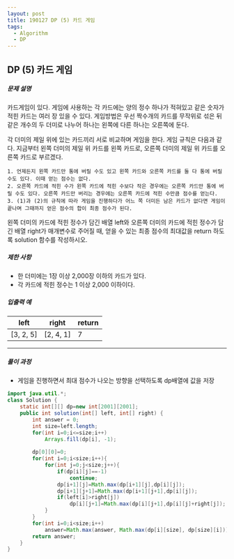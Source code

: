 ```yaml
---
layout: post
title: 190127 DP (5) 카드 게임
tags:
  - Algorithm
  - DP
---
```


## DP (5) 카드 게임

##### 문제 설명

카드게임이 있다. 게임에 사용하는 각 카드에는 양의 정수 하나가 적혀있고 같은 숫자가 적힌 카드는 여러 장 있을 수 있다. 게임방법은 우선 짝수개의 카드를 무작위로 섞은 뒤 같은 개수의 두 더미로 나누어 하나는 왼쪽에 다른 하나는 오른쪽에 둔다.

각 더미의 제일 위에 있는 카드끼리 서로 비교하며 게임을 한다. 게임 규칙은 다음과 같다. 지금부터 왼쪽 더미의 제일 위 카드를 왼쪽 카드로, 오른쪽 더미의 제일 위 카드를 오른쪽 카드로 부르겠다.

```
1. 언제든지 왼쪽 카드만 통에 버릴 수도 있고 왼쪽 카드와 오른쪽 카드를 둘 다 통에 버릴 수도 있다. 이때 얻는 점수는 없다.
2. 오른쪽 카드에 적힌 수가 왼쪽 카드에 적힌 수보다 작은 경우에는 오른쪽 카드만 통에 버릴 수도 있다. 오른쪽 카드만 버리는 경우에는 오른쪽 카드에 적힌 수만큼 점수를 얻는다.
3. (1)과 (2)의 규칙에 따라 게임을 진행하다가 어느 쪽 더미든 남은 카드가 없다면 게임이 끝나며 그때까지 얻은 점수의 합이 최종 점수가 된다.
```

왼쪽 더미의 카드에 적힌 정수가 담긴 배열 left와 오른쪽 더미의 카드에 적힌 정수가 담긴 배열 right가 매개변수로 주어질 때, 얻을 수 있는 최종 점수의 최대값을 return 하도록 solution 함수를 작성하시오.

##### 제한 사항

- 한 더미에는 1장 이상 2,000장 이하의 카드가 있다.
- 각 카드에 적힌 정수는 1 이상 2,000 이하이다.

##### 입출력 예

| left      | right     | return |
| --------- | --------- | ------ |
| [3, 2, 5] | [2, 4, 1] | 7      |

------

##### 풀이 과정

- 게임을 진행하면서 최대 점수가 나오는 방향을 선택하도록 dp배열에 값을 저장

```java
import java.util.*;
class Solution {
    static int[][] dp=new int[2001][2001];
    public int solution(int[] left, int[] right) {
        int answer = 0;
        int size=left.length;
        for(int i=0;i<=size;i++)
            Arrays.fill(dp[i], -1);
        
        dp[0][0]=0;
        for(int i=0;i<size;i++){
            for(int j=0;j<size;j++){
                if(dp[i][j]==-1)
                    continue;
                dp[i+1][j]=Math.max(dp[i+1][j],dp[i][j]);
                dp[i+1][j+1]=Math.max(dp[i+1][j+1],dp[i][j]);
                if(left[i]>right[j])
                    dp[i][j+1]=Math.max(dp[i][j+1],dp[i][j]+right[j]);
            }
        }
        for(int i=0;i<size;i++)
            answer=Math.max(answer, Math.max(dp[i][size], dp[size][i]));
        return answer;
    }
}
```